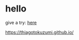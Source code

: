 # hello

give a try: <a href="https://thiagotokuzumi.github.io/" target="_blank">here</a>

https://thiagotokuzumi.github.io/

